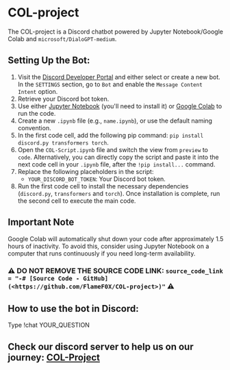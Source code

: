 # COL-project
The COL-project is a Discord chatbot powered by Jupyter Notebook/Google Colab and `microsoft/DialoGPT-medium`.

## Setting Up the Bot:

1. Visit the [Discord Developer Portal](https://discord.com/developers/applications) and either select or create a new bot. In the `SETTINGS` section, go to `Bot` and enable the `Message Content Intent` option.
2. Retrieve your Discord bot token.
3. Use either [Jupyter Notebook](https://jupyter.org/install) (you'll need to install it) or [Google Colab](https://colab.research.google.com/) to run the code.
4. Create a new `.ipynb` file (e.g., `name.ipynb`), or use the default naming convention.
5. In the first code cell, add the following pip command: `pip install discord.py transformers torch`.
6. Open the `COL-Script.ipynb` file and switch the view from `preview` to `code`. Alternatively, you can directly copy the script and paste it into the next code cell in your `.ipynb` file, after the `!pip install...` command.
7. Replace the following placeholders in the script:
   - `YOUR_DISCORD_BOT_TOKEN`: Your Discord bot token.
8. Run the first code cell to install the necessary dependencies (`discord.py`, `transformers` and `torch`). Once installation is complete, run the second cell to execute the main code.

## Important Note
Google Colab will automatically shut down your code after approximately 1.5 hours of inactivity. To avoid this, consider using Jupyter Notebook on a computer that runs continuously if you need long-term availability.

### ⚠ DO NOT REMOVE THE SOURCE CODE LINK: `source_code_link = "-# [Source Code - GitHub](<https://github.com/FlameF0X/COL-project>)"` ⚠

## How to use the bot in Discord:
Type !chat YOUR_QUESTION

## Check our discord server to help us on our journey: [COL-Project](https://discord.gg/YpkVyg2Reu)
